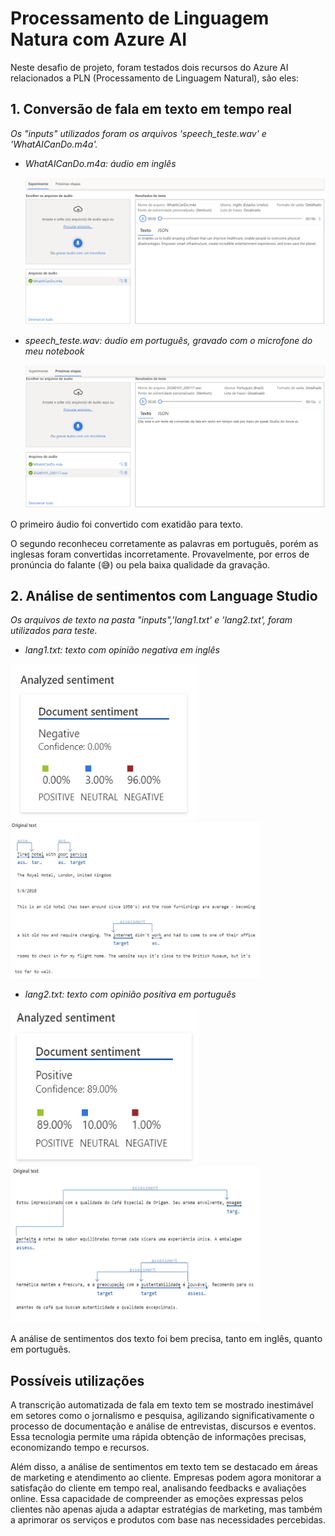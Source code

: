 # Processamento de Linguagem Natura com Azure AI

Neste desafio de projeto, foram testados dois recursos do Azure AI relacionados a PLN (Processamento de Linguagem Natural), são eles:

## 1. Conversão de fala em texto em tempo real

*Os "inputs" utilizados foram os arquivos 'speech_teste.wav' e 'WhatAICanDo.m4a'.*

* *WhatAICanDo.m4a: áudio em inglês*

    ![Imagem 1](../img/03/1.png)

* *speech_teste.wav: áudio em português, gravado com o microfone do meu notebook*

    ![Imagem 2](../img/03/2.png)

O primeiro áudio foi convertido com exatidão para texto.

O segundo reconheceu corretamente as palavras em português, porém as inglesas foram convertidas incorretamente. Provavelmente, por erros de pronúncia do falante (😅) ou pela baixa qualidade da gravação.

## 2. Análise de sentimentos com Language Studio

*Os arquivos de texto na pasta "inputs",'lang1.txt' e 'lang2.txt', foram utilizados para teste.*

* *lang1.txt: texto com opinião negativa em inglês*

<img src="../img/03/3.png" width="300" height="250">
<img src="../img/03/4.png" width="400" height="250">

* *lang2.txt: texto com opinião positiva em português*

<img src="../img/03/5.png" width="300" height="250">
<img src="../img/03/6.png" width="400" height="250">


A análise de sentimentos dos texto foi bem precisa, tanto em inglês, quanto em português.

## Possíveis utilizações

A transcrição automatizada de fala em texto tem se mostrado inestimável em setores como o jornalismo e pesquisa, agilizando significativamente o processo de documentação e análise de entrevistas, discursos e eventos. Essa tecnologia permite uma rápida obtenção de informações precisas, economizando tempo e recursos.

Além disso, a análise de sentimentos em texto tem se destacado em áreas de marketing e atendimento ao cliente. Empresas podem agora monitorar a satisfação do cliente em tempo real, analisando feedbacks e avaliações online. Essa capacidade de compreender as emoções expressas pelos clientes não apenas ajuda a adaptar estratégias de marketing, mas também a aprimorar os serviços e produtos com base nas necessidades percebidas.